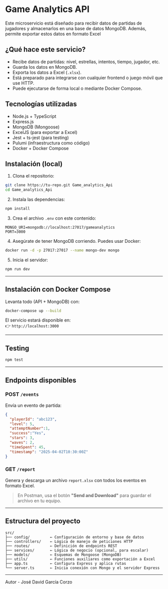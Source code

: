 # Game Analytics API

Este microservicio está diseñado para recibir datos de partidas de jugadores y almacenarlos en una base de datos MongoDB. 
Además, permite exportar estos datos en formato Excel 

## ¿Qué hace este servicio?

- Recibe datos de partidas: nivel, estrellas, intentos, tiempo, jugador, etc.
- Guarda los datos en MongoDB.
- Exporta los datos a Excel (`.xlsx`).
- Está preparado para integrarse con cualquier frontend o juego móvil que use HTTP.
- Puede ejecutarse de forma local o mediante Docker Compose.

## Tecnologías utilizadas

- Node.js + TypeScript
- Express.js
- MongoDB (Mongoose)
- ExcelJS (para exportar a Excel)
- Jest + ts-jest (para testing)
- Pulumi (infraestructura como código)
- Docker + Docker Compose

## Instalación (local)

1. Clona el repositorio:

```bash
git clone https://tu-repo.git Game_analytics_Api
cd Game_analytics_Api
```

2. Instala las dependencias:

```bash
npm install
```

3. Crea el archivo `.env` con este contenido:

```
MONGO_URI=mongodb://localhost:27017/gameanalytics
PORT=3000
```

4. Asegúrate de tener MongoDB corriendo. Puedes usar Docker:

```bash
docker run -d -p 27017:27017 --name mongo-dev mongo
```

5. Inicia el servidor:

```bash
npm run dev
```

---

## Instalación con Docker Compose

Levanta todo (API + MongoDB) con:

```bash
docker-compose up --build
```

El servicio estará disponible en:  
👉 `http://localhost:3000`

---

## Testing

```bash
npm test
```

---

## Endpoints disponibles

### POST `/events`

Envía un evento de partida:

```json
{
  "playerId": "abc123",
  "level": 5,
  "attemptNumber":1,
  "success":"Yes",
  "stars": 3,
  "waves": 2,
  "timeSpent": 45,
  "timestamp": "2025-04-02T10:30:00Z"
}
```

### GET  `/report`

Genera y descarga un archivo `report.xlsx` con todos los eventos en formato Excel.

> En Postman, usa el botón **"Send and Download"** para guardar el archivo en tu equipo.

---

## Estructura del proyecto

```
src/
├── config/         ← Configuración de entorno y base de datos
├── controllers/    ← Lógica de manejo de peticiones HTTP
├── routes/         ← Definición de endpoints REST
├── services/       ← Lógica de negocio (opcional, para escalar)
├── models/         ← Esquemas de Mongoose (MongoDB)
├── utils/          ← Funciones auxiliares como exportación a Excel
├── app.ts          ← Configura Express y aplica rutas
└── server.ts       ← Inicia conexión con Mongo y el servidor Express
```

---

Autor - José David García Corzo
